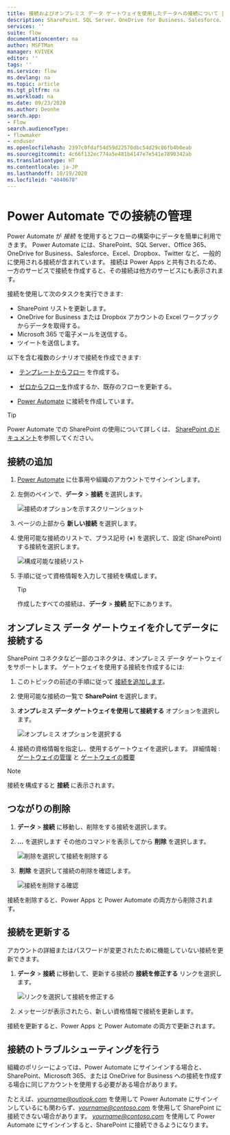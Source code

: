 ```yaml
---
title: 接続およびオンプレミス データ ゲートウェイを使用したデータへの接続について | Microsoft Docs
description: SharePoint、SQL Server、OneDrive for Business、Salesforce、Microsoft 365、OneDrive、Dropbox、Twitter、Google Drive などへの接続を追加または管理する
services: ''
suite: flow
documentationcenter: na
author: MSFTMan
manager: KVIVEK
editor: ''
tags: ''
ms.service: flow
ms.devlang: na
ms.topic: article
ms.tgt_pltfrm: na
ms.workload: na
ms.date: 09/23/2020
ms.author: Deonhe
search.app:
- Flow
search.audienceType:
- flowmaker
- enduser
ms.openlocfilehash: 2397c0fdaf54d59d22570dbc54d29c86fb4b0eab
ms.sourcegitcommit: 4c66f132ec774a5e481b4147e7e541e7890342ab
ms.translationtype: HT
ms.contentlocale: ja-JP
ms.lasthandoff: 10/19/2020
ms.locfileid: "4040678"
---
```

# <a name="manage-connections-in-power-automate"></a>Power Automate での接続の管理

Power Automate が *接続* を使用するとフローの構築中にデータを簡単に利用できます。 Power Automate には、SharePoint、SQL Server、Office 365、OneDrive for Business、Salesforce、Excel、Dropbox、Twitter など、一般的に使用される接続が含まれています。 接続は Power Apps と共有されるため、一方のサービスで接続を作成すると、その接続は他方のサービスにも表示されます。

接続を使用して次のタスクを実行できます:

- SharePoint リストを更新します。
- OneDrive for Business または Dropbox アカウントの Excel ワークブックからデータを取得する。
- Microsoft 365 で電子メールを送信する。
- ツイートを送信します。

以下を含む複数のシナリオで接続を作成できます:

-  [テンプレートからフロー](./get-started-logic-template.md) を作成する。

-  [ゼロからフローを](./get-started-logic-flow.md)作成するか、既存のフローを更新する。

- [Power Automate](https://flow.microsoft.com/) に接続を作成しています。

>[!TIP]
> Power Automate での SharePoint の使用について詳しくは、 [SharePoint のドキュメント](https://docs.microsoft.com/sharepoint/dev/business-apps/power-automate/sharepoint-connector-actions-triggers)を参照してください。

## <a name="add-a-connection"></a>接続の追加

1. [Power Automate](https://flow.microsoft.com/) に仕事用や組織のアカウントでサインインします。

1. 左側のペインで、**データ** > **接続** を選択します。

   ![接続のオプションを示すスクリーンショット](media/add-manage-connections/data-connections-link.png)

1. ページの上部から **新しい接続** を選択します。

1. 使用可能な接続のリストで、プラス記号 (**+**) を選択して、設定 (SharePoint) する接続を選択します。

   ![構成可能な接続リスト](media/add-manage-connections/new-connections-list.png)

1. 手順に従って資格情報を入力して接続を構成します。

   > [!TIP]
   > 作成したすべての接続は、**データ** > **接続** 配下にあります。

## <a name="connect-to-your-data-through-an-on-premises-data-gateway"></a>オンプレミス データ ゲートウェイを介してデータに接続する

SharePoint コネクタなど一部のコネクタは、オンプレミス データ ゲートウェイをサポートします。 ゲートウェイを使用する接続を作成するには:

1. このトピックの前述の手順に従って [接続を追加します](#add-a-connection)。

1. 使用可能な接続の一覧で **SharePoint** を選択します。

1. **オンプレミス データ ゲートウェイを使用して接続する** オプションを選択します。

   ![オンプレミス オプションを選択する](media/add-manage-connections/select-on-prem-option.png)

1. 接続の資格情報を指定し、使用するゲートウェイを選択します。 詳細情報 : [ゲートウェイの管理](./gateway-manage.md) と [ゲートウェイの概要](./gateway-reference.md)

> [!NOTE]
> 接続を構成すると **接続** に表示されます。

## <a name="delete-a-connection"></a>つながりの削除

1. **データ** > **接続** に移動し、削除をする接続を選択します。

1. **…** を選択します その他のコマンドを表示してから **削除** を選択します。

   ![削除を選択して接続を削除する](media/add-manage-connections/delete-connection.png)

1.  **削除** を選択して接続の削除を確認します。

   ![接続を削除する確認](media/add-manage-connections/delete-connection-confirmation.png)

接続を削除すると、Power Apps と Power Automate の両方から削除されます。

## <a name="update-a-connection"></a>接続を更新する

アカウントの詳細またはパスワードが変更されたために機能していない接続を更新できます。

1. **データ** > **接続** に移動して、更新する接続の **接続を修正する** リンクを選択します。

   ![リンクを選択して接続を修正する](media/add-manage-connections/fix-connection-link.png)

1. メッセージが表示されたら、新しい資格情報で接続を更新します。

接続を更新すると、Power Apps と Power Automate の両方で更新されます。

## <a name="troubleshoot-a-connection"></a>接続のトラブルシューティングを行う

組織のポリシーによっては、Power Automate にサインインする場合と、 SharePoint、Microsoft 365、または OneDrive for Business への接続を作成する場合に同じアカウントを使用する必要がある場合があります。

たとえば、*yourname@outlook.com* を使用して Power Automate にサインインしているにも関わらず、*yourname@contoso.com* を使用して SharePoint に接続できない場合があります。 *yourname@contoso.com* を使用して Power Automate にサインインすると、SharePoint に接続できるようになります。
